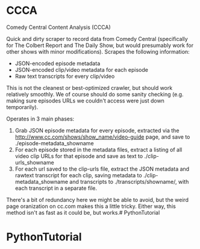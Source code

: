 # CCCA
Comedy Central Content Analysis (CCCA)

Quick and dirty scraper to record data from Comedy Central (specifically for The Colbert Report and The Daily Show, but would presumably work for other shows with minor modifications). Scrapes the following information:

 - JSON-encoded episode metadata
 - JSON-encoded clip/video metadata for each episode
 - Raw text transcripts for every clip/video

This is not the cleanest or best-optimized crawler, but should work relatively smoothly. We of course should do some sanity checking (e.g. making sure episodes URLs we couldn't access were just down temporarily).

Operates in 3 main phases:

1. Grab JSON episode metadata for every episode, extracted via the http://www.cc.com/shows/show_name/video-guide page, and save to ./episode-metadata_showname
2. For each episode stored in the metadata files, extract a listing of all video clip URLs for that episode and save as text to ./clip-urls_showname
3. For each url saved to the clip-urls file, extract the JSON metadata and rawtext transcript for each clip, saving metadata to ./clip-metadata_showname and transcripts to ./transcripts/showname/, with each transcript in a separate file.

There's a bit of redundancy here we might be able to avoid, but the weird page oranization on cc.com makes this a little tricky. Either way, this method isn't as fast as it could be, but works.# PythonTutorial
# PythonTutorial

